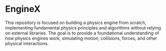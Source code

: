 # EngineX
This repository is focused on building a physics engine from scratch, implementing fundamental physics principles and algorithms without relying on external libraries. The goal is to provide a foundational understanding of how physics engines work, simulating motion, collisions, forces, and other physical interactions.
